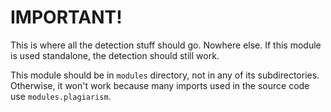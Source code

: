 # IMPORTANT!
This is where all the detection stuff should go. Nowhere else. 
If this module is used standalone, the detection should still work.

This module should be in `modules` directory, not in any of its subdirectories. Otherwise, it won't work because many imports used in the source code use `modules.plagiarism`.
